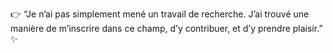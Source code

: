 👉 “Je n’ai pas simplement mené un travail de recherche. J’ai trouvé une manière de m’inscrire dans ce champ, d’y contribuer, et d’y prendre plaisir.” ✨